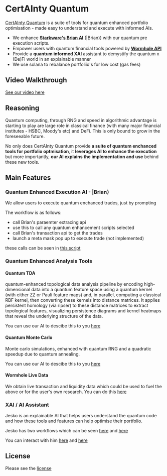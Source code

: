 # CertAInty Quantum

[CertAInty Quantum](https://supremacy.thomasbale.com/) is a suite of tools for quantum enhanced portfolio optimisation - made easy to understand and execute with informed AIs.

- We enhance [**Starkware's Brian AI**](tbc) (|Brian⟩) with our quantum pre execution scripts.
- Empower users with quantum financial tools powered by [**Wormhole API**](/code/frontend/quantum-portfolio-optimisation/app/analysis/page.tsx)
- Provide a **quantum informed XAI** assistant to demystify the quantum x (De)Fi world in an explainable manner
- We use solana to rebalance portfoliio's for low cost (gas fees)

## Video Walkthrough

[See our video here](https://drive.google.com/file/d/1rJswaWRV4ZFv3y5omEYdseYWrqywxxYq/view?usp=share_link)

## Reasoning

Quantum computing, through RNG and speed in algorithmic advantage is starting to play are large role in classical finance (with many major financial institutes - HSBC, Moody's etc) and DeFi. This is only bound to grow in the foreseeable future.

No only does CertAInty Quantum provide **a suite of quantum enchanced tools for portfolio optmisation**, it **leverages AI to enhance the execution** but more importantly, **our AI explains the implementation and use** behind these new tools.

## Main Features

### Quantum Enhanced Execution AI - |Brian⟩

We allow users to execute quantum enchanced trades, just by prompting

The workflow is as follows:
- call Brian's paraemter extracing api
- use this to call any quantum enhancement scripts selected
- call Brian's transaction api to get the trades
- launch a meta mask pop up to execute trade (not implemented)

these calls can be seen in [this script](https://github.com/TumCucTom/Quantum-AI-DeFi-Portfolio-Optimisation/blob/main/code/frontend/quantum-portfolio-optimisation/app/api/execute/route.ts)

### Quantum Enhanced Analysis Tools

#### Quantum TDA

quantum-enhanced topological data analysis pipeline by encoding high-dimensional data into a quantum feature space using a quantum kernel (with either ZZ or Pauli feature maps) and, in parallel, computing a classical RBF kernel, then converting these kernels into distance matrices. It applies persistent homology (via ripser) to these distance matrices to extract topological features, visualizing persistence diagrams and kernel heatmaps that reveal the underlying structure of the data.

You can use our AI to descibe this to you [here](https://certainty-quantum.thomasbale.com/snippet)

#### Quantum Monte Carlo

Monte carlo simulations, enhanced with quantum RNG and a quadratic speedup due to quantum annealing.

You can use our AI to descibe this to you [here](https://certainty-quantum.thomasbale.com/snippet)

#### Wormhole Live Data

We obtain live transaction and liquidity data which could be used to fuel the above or for the user's own research. You can do this [here](https://certainty-quantum.thomasbale.com/analysis)

### XAI / AI Assistant

Jesko is an explainable AI that helps users understand the quantum code and how these tools and features can help optimise their portfolio.

Jesko has two workflows which can be seen [here](https://github.com/TumCucTom/Quantum-AI-DeFi-Portfolio-Optimisation/blob/main/code/frontend/quantum-portfolio-optimisation/app/api/jesko-main/route.ts) and [here](https://github.com/TumCucTom/Quantum-AI-DeFi-Portfolio-Optimisation/blob/main/code/frontend/quantum-portfolio-optimisation/app/api/jesko-code/route.ts)

You can interact with him [here](https://certainty-quantum.thomasbale.com/snippet) and [here](https://certainty-quantum.thomasbale.com/assistant)

## License

Please see the [license](LICENSE)
